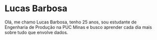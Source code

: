 # Lucas Barbosa
Olá, me chamo Lucas Barbosa, tenho 25 anos, sou estudante de Engenharia de Produção na PUC Minas e busco aprender cada dia mais sobre tudo que envolve dados.


